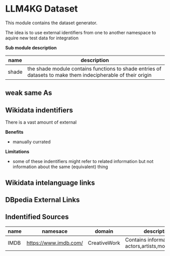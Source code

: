# LLM4KG Dataset

This module contains the dataset generator.

The idea is to use external identifiers from one to another namespace to aquire new test data for integration

**Sub module description**

| name | description |
| --- | --- |
| shade | the shade module contains functions to shade entries of datasets to make them indecipherable of their origin |


## weak same As

## Wikidata indentifiers

There is a vast amount of external

**Benefits**
- manually currated

**Limitations**
- some of these indentifiers might refer to related information but not information about the same (equivalent) thing

## Wikidata intelanguage links

## DBpedia External Links

## Indentified Sources

| name | namesace | domain | description |
| --- | --- | --- | --- |
| IMDB | https://www.imdb.com/ | CreativeWork | Contains information about actors,artists,movies,songs |
